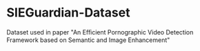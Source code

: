 # SIEGuardian-Dataset
Dataset used in paper "An Eﬃcient Pornographic Video Detection Framework based on Semantic and Image Enhancement"
